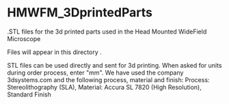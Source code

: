 # HMWFM_3DprintedParts
.STL files for the 3d printed parts used in the Head Mounted WideField Microscope

Files will appear in this directory .

STL files can be used directly and sent for 3d printing. When asked for units during order process, enter "mm".
We have used the company 3dsystems.com and the following process, material and finish: 	Process: Stereolithography (SLA), Material: Accura SL 7820 (High Resolution), Standard Finish

